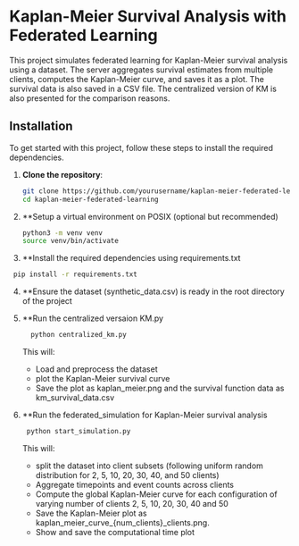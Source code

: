 # Kaplan-Meier Survival Analysis with Federated Learning

This project simulates federated learning for Kaplan-Meier survival analysis using a dataset. 
The server aggregates survival estimates from multiple clients, computes the Kaplan-Meier curve, 
and saves it as a plot. The survival data is also saved in a CSV file.
The centralized version of KM is also presented for the comparison reasons. 

## Installation

To get started with this project, follow these steps to install the required dependencies.

1. **Clone the repository**:

   ```bash
   git clone https://github.com/yourusername/kaplan-meier-federated-learning.git
   cd kaplan-meier-federated-learning 
2. **Setup a virtual environment on POSIX (optional but recommended)

   ```bash
   python3 -m venv venv
   source venv/bin/activate

3. **Install the required dependencies using requirements.txt
   
  ```bash
   pip install -r requirements.txt
```

4. **Ensure the dataset (synthetic_data.csv) is ready in the root directory of the project 

5. **Run the centralized versaion KM.py
   ```bash
     python centralized_km.py
   ```
   This will:
   - Load and preprocess the dataset
   - plot the Kaplan-Meier survival curve
   - Save the plot as kaplan_meier.png and the survival function data as km_survival_data.csv
  
6. **Run the federated_simulation for Kaplan-Meier survival analysis
    ```bash
     python start_simulation.py
   ```
    This will:
   - split the dataset into client subsets (following uniform random distribution for 2, 5, 10, 20, 30, 40, and 50 clients)
   - Aggregate timepoints and event counts across clients
   - Compute the global Kaplan-Meier curve for each configuration of varying number of clients 2, 5, 10, 20, 30, 40 and 50
   - Save the Kaplan-Meier plot as kaplan_meier_curve_{num_clients}_clients.png.
   - Show and save the computational time plot

     
